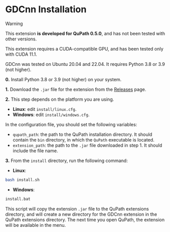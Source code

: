 # GDCnn Installation

> [!WARNING]
> This extension **is developed for QuPath 0.5.0**, and has not been tested with other versions.
>
> This extension requires a CUDA-compatible GPU, and has been tested only with CUDA 11.1.

GDCnn was tested on Ubuntu 20.04 and 22.04. It requires Python 3.8 or 3.9 (not higher).

**0.** Install Python 3.8 or 3.9 (not higher) on your system.

<!-- **0.** Install on your system the following dependencies:

- Python 3.8 or 3.9 (not higher)
- Git LFS (for downloading the model weights) -->

**1.** Download the `.jar` file for the extension from the [Releases](https://github.com/israelMateos/qupath-extension-gdcnn/releases/latest) page.

**2.** This step depends on the platform you are using.

- **Linux**: edit `install/linux.cfg`.
- **Windows**: edit `install/windows.cfg`.

In the configuration file, you should set the following variables:

- `qupath_path`: the path to the QuPath installation directory. It should contain the `bin` directory, in which the `QuPath` executable is located.
- `extension_path`: the path to the `.jar` file downloaded in step 1. It should include the file name.
  
**3.** From the `install` directory, run the following command:

- **Linux**:

```bash
bash install.sh
```

- **Windows**:

```bash
install.bat
```

This script will copy the extension `.jar` file to the QuPath extensions directory, and will create a new directory for the GDCnn extension in the QuPath extensions directory. The next time you open QuPath, the extension will be available in the menu.